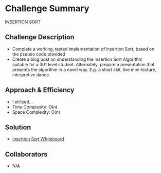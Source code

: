 # Challenge Summary
INSERTION SORT

## Challenge Description
* Complete a working, tested implementation of Insertion Sort, based on the pseudo code provided
* Create a blog post on understanding the Insertion Sort Algorithm suitable for a 301 level student. Alternately, prepare a presentation that presents the algorithm in a novel way. E.g. a short skit, live mini-lecture, interpretive dance.

## Approach & Efficiency
* I utilized...
* Time Complexity: O(n)
* Space Complexity: O(n)

## Solution
* [Insertion Sort Whiteboard](../whiteboards/insertionsort.jpg)

## Collaborators
* N/A




